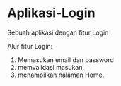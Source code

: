 # Aplikasi-Login
Sebuah aplikasi dengan fitur Login

Alur fitur Login:
1. Memasukan email dan password
2. memvalidasi masukan,
3. menampilkan halaman Home.
